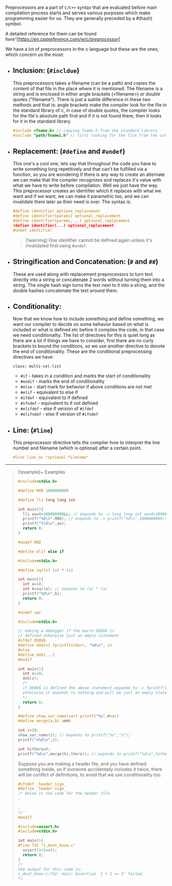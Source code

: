 Preprocessors are a part of `C/C++` syntax that are evaluated before main compilation process starts and serves various purposes which make programming easier for us. They are generally preceded by a #(hash) symbol.

A detailed reference for them can be found _here^[https://en.cppreference.com/w/c/preprocessor]_

We have a lot of preprocessors in the c language but these are the ones, which concern us the most:
- ## Inclusion: (`#incldue`)
	This preprocessors takes a filename (can be a path) and copies the content of that file in the place where it is mentioned. The filename is a string and is enclosed in either angle brackets (\<filename\>) or double quotes (\"filename\"). There is just a subtle difference in these two methods and that is: angle brackets make the compiler look for the file in the standard library of c, in case of double quotes, the compiler looks for the file's absolute path first and if it is not found there, then it looks for it in the standard library.
	```c
	#include <fname.h> // copying fname.h from the standard library
	#include "path/fname1.h" // first looking for the file from the current folder, if not present looking in the standard library
	```
- ## Replacement: (`#define` and `#undef`)
	This one's a cool one, lets say that throughout the code you have to write something long repetitively and that can't be fulfilled via a function, so you are wondering if there is any way to create an alternate we can make that the compiler recognizes and replaces it's value with what we have to write before compilation. Well we just have the way.
	This preprocessor creates an identifier which it replaces with what we want and if we want, we can make it parametric too, and we can invalidate them later as their need is over. The syntax is:
	```c
	#define identifier optiona_replacement
	#define identifier(params) optional_replacement
	#define identifier(params,...) optional_replacement
	#defien identifier(...) optional_replacement
	#undef identifier
	```
	> [!warning] One identifier cannot be defined again unless it's invalidated first using `#undef`.

- ## Stringification and Concatenation: (`#` and `##`)
	These are used along with replacement preprocessors to turn text directly into a string or concatenate 2 words without turning them into a string.
	The single hash sign turns the text next to it into a string, and the double hashes concatenate the text around them.
- ## Conditionality:
	Now that we know how to include something and define something, we want our compiler to decide on some behavior based on what is included or what is defined etc before it compiles the code, in that case we need conditionality. The list of directives for this is quiet long as there are a lot if things we have to consider, first there are no curly brackets to bound the conditions, so we use another directive to denote the end of conditionality.
	These are the conditional preprocessing directives we have:
	
	`class: multi-col-list`

	- `#if` - takes in a condition and marks the start of conditionality
	- `#endif` - marks the end of conditionality
	- `#else` - start mark for behavior if above conditions are not met
	- `#elif` - equivalent to else if
	- `#ifdef` - equivalent to if defined
	- `#ifndef` - equivalent to if not defined
	- `#elifdef` - else if version of `#ifdef`
	- `#elifndef` - else if version of `#ifndef`

- ## Line: (`#line`)
	This preprocessor directive tells the compiler how to interpret the line number and filename (which is optional) after a certain point.
	```c
	#line line_no "optional_filename"
	```

---
> [!example]+ Examples
> ```c
> #include<stdio.h>
> 
> #define MOD 1000000009
> 
> #define lli long long int
> 
> int main(){
> 	lli aa=0x100000000LL; // expands to -> long long int aa=0x100000000LL;
> 	printf("%d\n",MOD); // expands to -> printf("%d\n",1000000009);
> 	printf("%ld\n",aa);
> 	return 0;
> }
> 
> #undef MOD
> ```
> 
> ```c
> #define elif else if
> ```
> 
> ```c
> #include<stdio.h>
> 
> #define sqr(x) (x) * (x)
> 
> int main(){
> 	int a=10;
> 	int b=sqr(a); // expands to (a) * (a)
> 	printf("%d\n",b);
> 	return 0;
> }
> 
> #undef sqr
> ```
> 
> ```c
> #include<stdio.h>
> 
> // making a debugger if the macro DEBUG is
> // defined otherwise just an empty statement
> #ifdef DEBUG
> #define deb(x) fprintf(stderr, "%d\n", x)
> #else
> #define deb(...)
> #endif
> 
> int main(){
> 	int z=10;
> 	deb(z);
> 	/*
> 	if DEBUG is defined the above statement expande to -> fprintf(stderr, "%d\n", z);
> 	otherwise it expands to nothing and will be just an empty statement
> 	*/
> 	return 0;
> }
> ```
> 
> ```c
> #define show_var_name(var) printf("%s",#var)
> #define merge(a,b) a##b
> 
> int z=10;
> show_var_name(z); // expands to printf("%s","z");
> printf("=%d\n",z);
> 
> int hithere=0;
> printf("%d\n",merge(hi,there)); // expands to printf("%d\n",hithere);
> ```
> 
> Suppose you are making a header file, and you have defined something inside, so if someone accidentally includes it twice, there will be conflict of definitions, to avoid that we use conditionality too.
> ```c
> #ifndef _header_sign_
> #define _header_sign_
> /* below is the code for the header file
> .
> .
> .
> */
> #endif
> ```
> 
> ```c file:test.c
> #include<assert.h>
> #include<stdio.h>
> 
> int main(){
> #line 732 "i_dont_know.c"
> 	assert(1+1==3);
> 	return 0;
> }
> /*
> the output for this code is:
> i_dont_know.c:732: main: Assertion `1 + 1 == 3' failed.
> */
> ```


